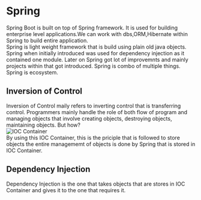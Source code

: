 # **Spring**<br/>
  Spring Boot is built on top of Spring framework. It is used for building enterprise level applications.We can work with dbs,ORM,Hibernate within Spring to build entire application.<br/>
    Spring is light weight framework that is build using plain old java objects. Spring when initially introduced was used for dependency injection as it contained one module. Later on Spring got lot of improvemnts and mainly projects within that got introduced. Spring is combo of multiple things. Spring is ecosystem.<br/>
## Inversion of Control
Inversion of Control maily refers to inverting control that is transferring control. Programmers mainly handle the role of both flow of program and managing objects that involve creating objects, destroying objects, maintaining objects. But how? <br/>
![IOC Container](https://github.com/user-attachments/assets/f79b932c-e962-48be-9083-4fc2423bf6de)<br/>
By using this IOC Container, this is the priciple that is followed to store objects the entire managememt of objects is done by Spring that is stored in IOC Container.<br/>
## Dependency Injection
Dependency Injection is the one that takes objects that are stores in IOC Container and gives it to the one that requires it. 
